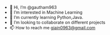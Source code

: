 - 👋 Hi, I’m @gautham963
- 👀 I’m interested in Machine Learning 
- 🌱 I’m currently learning Python,Java.
- 💞️ I’m looking to collaborate on different projects 
- 📫 How to reach me gjain0963@gmail.com

<!---
gautham963/gautham963 is a ✨ special ✨ repository because its `README.md` (this file) appears on your GitHub profile.
You can click the Preview link to take a look at your changes.
--->
